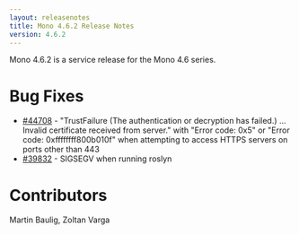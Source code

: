 ```yaml
---
layout: releasenotes
title: Mono 4.6.2 Release Notes
version: 4.6.2
---
```


Mono 4.6.2 is a service release for the Mono 4.6 series.

Bug Fixes
=========

* [#44708](https://bugzilla.xamarin.com/show_bug.cgi?id=44708) - "TrustFailure (The authentication or decryption has failed.) ... Invalid certificate received from server." with "Error code: 0x5" or "Error code: 0xffffffff800b010f" when attempting to access HTTPS servers on ports other than 443
* [#39832](https://bugzilla.xamarin.com/show_bug.cgi?id=39832) - SIGSEGV when running roslyn

Contributors
============

Martin Baulig, Zoltan Varga
